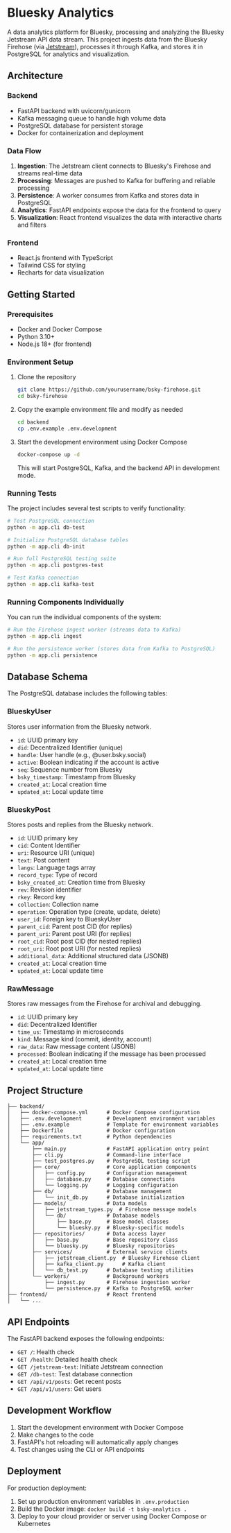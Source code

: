 # Bluesky Analytics

A data analytics platform for Bluesky, processing and analyzing the Bluesky Jetstream API data stream. This project ingests data from the Bluesky Firehose (via [Jetstream](https://github.com/bluesky-social/jetstream)), processes it through Kafka, and stores it in PostgreSQL for analytics and visualization.

## Architecture

### Backend

- FastAPI backend with uvicorn/gunicorn
- Kafka messaging queue to handle high volume data
- PostgreSQL database for persistent storage
- Docker for containerization and deployment

### Data Flow

1. **Ingestion**: The Jetstream client connects to Bluesky's Firehose and streams real-time data
2. **Processing**: Messages are pushed to Kafka for buffering and reliable processing
3. **Persistence**: A worker consumes from Kafka and stores data in PostgreSQL
4. **Analytics**: FastAPI endpoints expose the data for the frontend to query
5. **Visualization**: React frontend visualizes the data with interactive charts and filters

### Frontend

- React.js frontend with TypeScript
- Tailwind CSS for styling
- Recharts for data visualization

## Getting Started

### Prerequisites

- Docker and Docker Compose
- Python 3.10+
- Node.js 18+ (for frontend)

### Environment Setup

1. Clone the repository

   ```bash
   git clone https://github.com/yourusername/bsky-firehose.git
   cd bsky-firehose
   ```

2. Copy the example environment file and modify as needed

   ```bash
   cd backend
   cp .env.example .env.development
   ```

3. Start the development environment using Docker Compose
   ```bash
   docker-compose up -d
   ```
   This will start PostgreSQL, Kafka, and the backend API in development mode.

### Running Tests

The project includes several test scripts to verify functionality:

```bash
# Test PostgreSQL connection
python -m app.cli db-test

# Initialize PostgreSQL database tables
python -m app.cli db-init

# Run full PostgreSQL testing suite
python -m app.cli postgres-test

# Test Kafka connection
python -m app.cli kafka-test
```

### Running Components Individually

You can run the individual components of the system:

```bash
# Run the Firehose ingest worker (streams data to Kafka)
python -m app.cli ingest

# Run the persistence worker (stores data from Kafka to PostgreSQL)
python -m app.cli persistence
```

## Database Schema

The PostgreSQL database includes the following tables:

### BlueskyUser

Stores user information from the Bluesky network.

- `id`: UUID primary key
- `did`: Decentralized Identifier (unique)
- `handle`: User handle (e.g., @user.bsky.social)
- `active`: Boolean indicating if the account is active
- `seq`: Sequence number from Bluesky
- `bsky_timestamp`: Timestamp from Bluesky
- `created_at`: Local creation time
- `updated_at`: Local update time

### BlueskyPost

Stores posts and replies from the Bluesky network.

- `id`: UUID primary key
- `cid`: Content Identifier
- `uri`: Resource URI (unique)
- `text`: Post content
- `langs`: Language tags array
- `record_type`: Type of record
- `bsky_created_at`: Creation time from Bluesky
- `rev`: Revision identifier
- `rkey`: Record key
- `collection`: Collection name
- `operation`: Operation type (create, update, delete)
- `user_id`: Foreign key to BlueskyUser
- `parent_cid`: Parent post CID (for replies)
- `parent_uri`: Parent post URI (for replies)
- `root_cid`: Root post CID (for nested replies)
- `root_uri`: Root post URI (for nested replies)
- `additional_data`: Additional structured data (JSONB)
- `created_at`: Local creation time
- `updated_at`: Local update time

### RawMessage

Stores raw messages from the Firehose for archival and debugging.

- `id`: UUID primary key
- `did`: Decentralized Identifier
- `time_us`: Timestamp in microseconds
- `kind`: Message kind (commit, identity, account)
- `raw_data`: Raw message content (JSONB)
- `processed`: Boolean indicating if the message has been processed
- `created_at`: Local creation time
- `updated_at`: Local update time

## Project Structure

```
├── backend/
│   ├── docker-compose.yml      # Docker Compose configuration
│   ├── .env.development        # Development environment variables
│   ├── .env.example            # Template for environment variables
│   ├── Dockerfile              # Docker configuration
│   ├── requirements.txt        # Python dependencies
│   └── app/
│       ├── main.py             # FastAPI application entry point
│       ├── cli.py              # Command-line interface
│       ├── test_postgres.py    # PostgreSQL testing script
│       ├── core/               # Core application components
│       │   ├── config.py       # Configuration management
│       │   ├── database.py     # Database connections
│       │   └── logging.py      # Logging configuration
│       ├── db/                 # Database management
│       │   └── init_db.py      # Database initialization
│       ├── models/             # Data models
│       │   ├── jetstream_types.py  # Firehose message models
│       │   └── db/             # Database models
│       │       ├── base.py     # Base model classes
│       │       └── bluesky.py  # Bluesky-specific models
│       ├── repositories/       # Data access layer
│       │   ├── base.py         # Base repository class
│       │   └── bluesky.py      # Bluesky repositories
│       ├── services/           # External service clients
│       │   ├── jetstream_client.py  # Bluesky Firehose client
│       │   ├── kafka_client.py      # Kafka client
│       │   └── db_test.py      # Database testing utilities
│       └── workers/            # Background workers
│           ├── ingest.py       # Firehose ingestion worker
│           └── persistence.py  # Kafka to PostgreSQL worker
├── frontend/                   # React frontend
│   └── ...
```

## API Endpoints

The FastAPI backend exposes the following endpoints:

- `GET /`: Health check
- `GET /health`: Detailed health check
- `GET /jetstream-test`: Initiate Jetstream connection
- `GET /db-test`: Test database connection
- `GET /api/v1/posts`: Get recent posts
- `GET /api/v1/users`: Get users

## Development Workflow

1. Start the development environment with Docker Compose
2. Make changes to the code
3. FastAPI's hot reloading will automatically apply changes
4. Test changes using the CLI or API endpoints

## Deployment

For production deployment:

1. Set up production environment variables in `.env.production`
2. Build the Docker image: `docker build -t bsky-analytics .`
3. Deploy to your cloud provider or server using Docker Compose or Kubernetes

